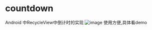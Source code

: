 # countdown
Android 中RecycleView中倒计时的实现
 ![image](https://github.com/hello-hxb/countdown/blob/master/6DF43D0C5E3B24BC69D297249C65B059.gif)
使用方便,具体看demo
